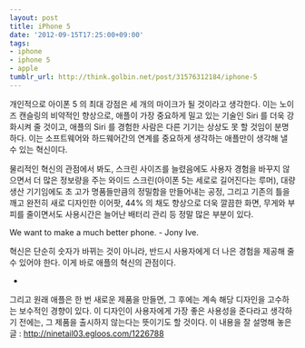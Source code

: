 ```yaml
---
layout: post
title: iPhone 5
date: '2012-09-15T17:25:00+09:00'
tags:
- iphone
- iphone 5
- apple
tumblr_url: http://think.golbin.net/post/31576312184/iphone-5
---
```

개인적으로 아이폰 5 의 최대 강점은 세 개의 마이크가 될 것이라고 생각한다. 이는 노이즈 캔슬링의 비약적인 향상으로, 애플이 가장 중요하게 밀고 있는 기술인 Siri 를 더욱 강화시켜 줄 것이고, 애플의 Siri 를 경험한 사람은 다른 기기는 상상도 못 할 것임이 분명하다. 이는 소프트웨어와 하드웨어간의 연계를 중요하게 생각하는 애플만이 생각해 낼 수 있는 혁신이다.

물리적인 혁신의 관점에서 봐도, 스크린 사이즈를 늘렸음에도 사용자 경험을 바꾸지 않으면서 더 많은 정보량을 주는 와이드 스크린(아이폰 5는 세로로 길어진다는 루머), 대량 생산 기기임에도 초 고가 명품들만큼의 정밀함을 만들어내는 공정, 그리고 기존의 틀을 깨고 완전히 새로 디자인한 이어팟, 44% 의 채도 향상으로 더욱 깔끔한 화면, 무게와 부피를 줄이면서도 사용시간은 늘어난 배터리 관리 등 정말 많은 부분이 있다.


  We want to make a much better phone. - Jony Ive.


혁신은 단순히 숫자가 바뀌는 것이 아니라, 반드시 사용자에게 더 나은 경험을 제공해 줄 수 있어야 한다. 이게 바로 애플의 혁신의 관점이다.

+

그리고 원래 애플은 한 번 새로운 제품을 만들면, 그 후에는 계속 해당 디자인을 고수하는 보수적인 경향이 있다. 이 디자인이 사용자에게 가장 좋은 사용성을 준다라고 생각하기 전에는, 그 제품을 출시하지 않는다는 뜻이기도 할 것이다. 이 내용을 잘 설명해 놓은 글 : http://ninetail03.egloos.com/1226788
